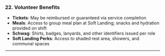 ### **22\. Volunteer Benefits**

* **Tickets**: May be reimbursed or guaranteed via service completion  
* **Meals**: Access to group meal plan at Soft Landing; snacks and hydration provided on shift  
* **Schwag**: Shirts, badges, lanyards, and other identifiers issued per role  
* **Soft Landing Perks**: Access to shaded rest area, showers, and communal spaces

--- 